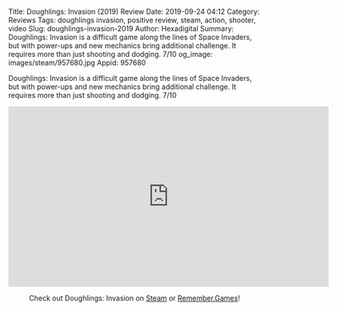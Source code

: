 Title: Doughlings: Invasion (2019) Review
Date: 2019-09-24 04:12
Category: Reviews
Tags: doughlings invasion, positive review, steam, action, shooter, video
Slug: doughlings-invasion-2019
Author: Hexadigital
Summary: Doughlings: Invasion is a difficult game along the lines of Space Invaders, but with power-ups and new mechanics bring additional challenge. It requires more than just shooting and dodging. 7/10
og_image: images/steam/957680.jpg
Appid: 957680

Doughlings: Invasion is a difficult game along the lines of Space Invaders, but with power-ups and new mechanics bring additional challenge. It requires more than just shooting and dodging. 7/10

<center><iframe src="https://www.youtube.com/embed/Dn2VZK8hDJw?feature=oembed" allow="accelerometer; autoplay; encrypted-media; gyroscope; picture-in-picture" width="640" height="360" frameborder="0"></iframe>

Check out Doughlings: Invasion on [Steam](https://store.steampowered.com/app/957680/?curator_clanid=34633900) or [Remember.Games](https://remember.games/game/2519/)!</center>